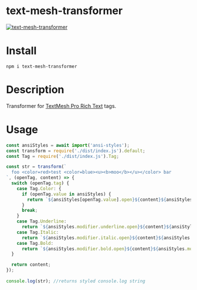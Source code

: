 # text-mesh-transformer

[![text-mesh-transformer](https://circleci.com/gh/ayecue/text-mesh-transformer.svg?style=svg)](https://circleci.com/gh/ayecue/text-mesh-transformer)

# Install

```
npm i text-mesh-transformer
```

# Description

Transformer for [TextMesh Pro Rich Text](http://digitalnativestudios.com/textmeshpro/docs/rich-text) tags.

# Usage

```js
const ansiStyles = await import('ansi-styles');
const transform = require('./dist/index.js').default;
const Tag = require('./dist/index.js').Tag;

const str = transform(`
  foo <color=red>test <color=blue><u><b>moo</b></u></color> bar
`, (openTag, content) => {
  switch (openTag.tag) {
    case Tag.Color: {
      if (openTag.value in ansiStyles) {
        return `${ansiStyles[openTag.value].open}${content}${ansiStyles[openTag.value].close}`;
      }
      break;
    }
    case Tag.Underline:
      return `${ansiStyles.modifier.underline.open}${content}${ansiStyles.modifier.underline.close}`;
    case Tag.Italic:
      return `${ansiStyles.modifier.italic.open}${content}${ansiStyles.modifier.italic.close}`;
    case Tag.Bold:
      return `${ansiStyles.modifier.bold.open}${content}${ansiStyles.modifier.bold.close}`;
  }

  return content;
});
  
console.log(str); //returns styled console.log string
```
